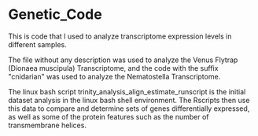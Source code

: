 # Genetic_Code
This is code that I used to analyze transcriptome expression levels in different samples.

The file without any description was used to analyze the Venus Flytrap (Dionaea muscipula) Transcriptome, and the code with the suffix "cnidarian" was used to analyze the Nematostella Transcriptome.

The linux bash script trinity_analysis_align_estimate_runscript is the initial dataset analysis in the linux bash shell environment. The Rscripts then use this data to compare and determine sets of genes differentially expressed, as well as some of the protein features such as the number of transmembrane helices.
